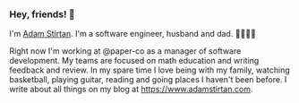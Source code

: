 ### Hey, friends! 👋

I'm [Adam Stirtan](https://www.adamstirtan.com). I'm a software engineer, husband and dad. 👨‍👩‍👧‍👦

Right now I'm working at @paper-co as a manager of software development. My teams are focused on math education and writing feedback and review. In my spare time I love being with my family, watching basketball, playing guitar, reading and going places I haven't been before. I write about all things on my blog at https://www.adamstirtan.com.
